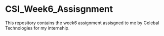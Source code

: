 # CSI_Week6_Assisgnment
This repository contains the week6 assignment assisgned to me by Celebal Technologies for my internship.
